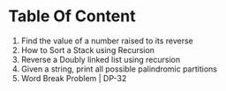 # Table Of Content

1. Find the value of a number raised to its reverse
2. How to Sort a Stack using Recursion
3. Reverse a Doubly linked list using recursion
4. Given a string, print all possible palindromic partitions
5. Word Break Problem | DP-32